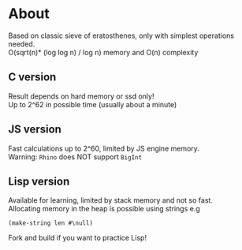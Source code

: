
# About
Based on classic sieve of eratosthenes, only with simplest operations needed. <br>
O(sqrt(n)* (log log n) / log n) memory and O(n) complexity
## C version 
Result depends on hard memory or ssd only!<br>
Up to 2^62 in possible time (usually about a minute)
## JS version
Fast calculations up to 2^60, limited by JS engine memory.<br>
Warning: `Rhino` does NOT support `BigInt`
## Lisp version
Available for learning, limited by stack memory and not so fast. <br>
Allocating memory in the heap is possible using strings e.g
```Lisp
(make-string len #\null)
```
Fork and build if you want to practice Lisp!

